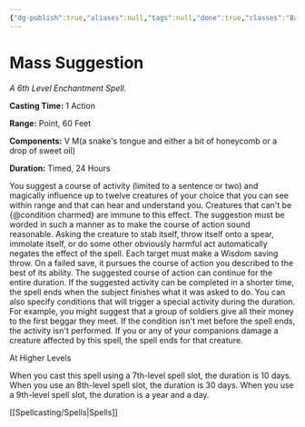 ```yaml
---
{"dg-publish":true,"aliases":null,"tags":null,"done":true,"classes":"Bard, Sorcerer, Warlock, Wizard,","spellLevel":6,"school":"Enchantment","source":"PHB","permalink":"/spells/mass-suggestion/","dgHomeLink":false,"dgPassFrontmatter":true}
---
```


# Mass Suggestion
*A 6th Level Enchantment Spell.*

**Casting Time:** 1 Action

**Range:** Point, 60 Feet

**Components:** V M(a snake's tongue and either a bit of honeycomb or a drop of sweet oil)

**Duration:** Timed, 24 Hours

You suggest a course of activity (limited to a sentence or two) and magically influence up to twelve creatures of your choice that you can see within range and that can hear and understand you. Creatures that can't be {@condition charmed} are immune to this effect. The suggestion must be worded in such a manner as to make the course of action sound reasonable. Asking the creature to stab itself, throw itself onto a spear, immolate itself, or do some other obviously harmful act automatically negates the effect of the spell.
Each target must make a Wisdom saving throw. On a failed save, it pursues the course of action you described to the best of its ability. The suggested course of action can continue for the entire duration. If the suggested activity can be completed in a shorter time, the spell ends when the subject finishes what it was asked to do.
You can also specify conditions that will trigger a special activity during the duration. For example, you might suggest that a group of soldiers give all their money to the first beggar they meet. If the condition isn't met before the spell ends, the activity isn't performed.
If you or any of your companions damage a creature affected by this spell, the spell ends for that creature.

At Higher Levels

When you cast this spell using a 7th-level spell slot, the duration is 10 days. When you use an 8th-level spell slot, the duration is 30 days. When you use a 9th-level spell slot, the duration is a year and a day.

[[Spellcasting/Spells|Spells]]